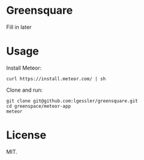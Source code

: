 # Greensquare

Fill in later

# Usage

Install Meteor:

    curl https://install.meteor.com/ | sh

Clone and run:

    git clone git@github.com:lgessler/greensquare.git
    cd greenspace/meteor-app
    meteor

# License

MIT.
